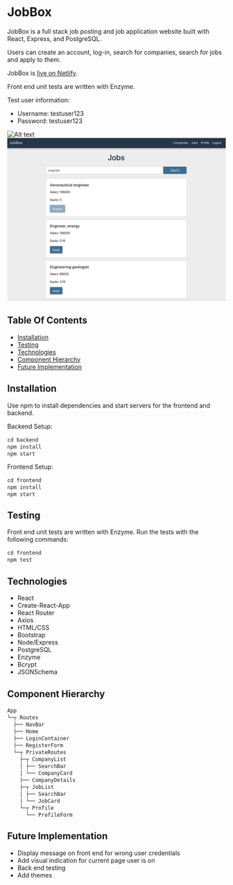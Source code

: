 # JobBox

JobBox is a full stack job posting and job application website built with React, Express, and PostgreSQL. 

Users can create an account, log-in, search for companies, search for jobs and apply to them. 

JobBox is [live on Netlify](https://jobbox.netlify.app/).

Front end unit tests are written with Enzyme.

Test user information:
- Username: testuser123
- Password: testuser123

![Alt text](frontend/src/assets/jobbox-demo.gif "Demo Gif")
![Alt text](frontend/src/assets/searchedjobs-screenshot?raw=true "Searched Jobs")

## Table Of Contents
- [Installation](https://github.com/kathyn138/JobBox#installation)
- [Testing](https://github.com/kathyn138/JobBox#testing)
- [Technologies](https://github.com/kathyn138/JobBox#technologies)
- [Component Hierarchy](https://github.com/kathyn138/JobBox#component-hierarchy)
- [Future Implementation](https://github.com/kathyn138/JobBox#future-implementation)

## Installation 

Use npm to install dependencies and start servers for the frontend and backend. 

Backend Setup: 

```
cd backend
npm install
npm start
```

Frontend Setup: 
```
cd frontend
npm install 
npm start
```

## Testing 

Front end unit tests are written with Enzyme. Run the tests with the following commands: 

```
cd frontend
npm test
```

## Technologies
- React
- Create-React-App
- React Router
- Axios
- HTML/CSS
- Bootstrap
- Node/Express
- PostgreSQL
- Enzyme
- Bcrypt
- JSONSchema


## Component Hierarchy 
```
App
└─┬ Routes
  ├── NavBar
  ├── Home
  ├── LoginContainer
  ├── RegisterForm
  └─┬ PrivateRoutes 
    ├─┬ CompanyList
    │ ├── SearchBar
    │ └── CompanyCard 
    ├── CompanyDetails
    ├─┬ JobList
    │ ├── SearchBar
    │ └── JobCard
    └─┬ Profile
      └── ProfileForm  
```

## Future Implementation
- Display message on front end for wrong user credentials 
- Add visual indication for current page user is on 
- Back end testing 
- Add themes